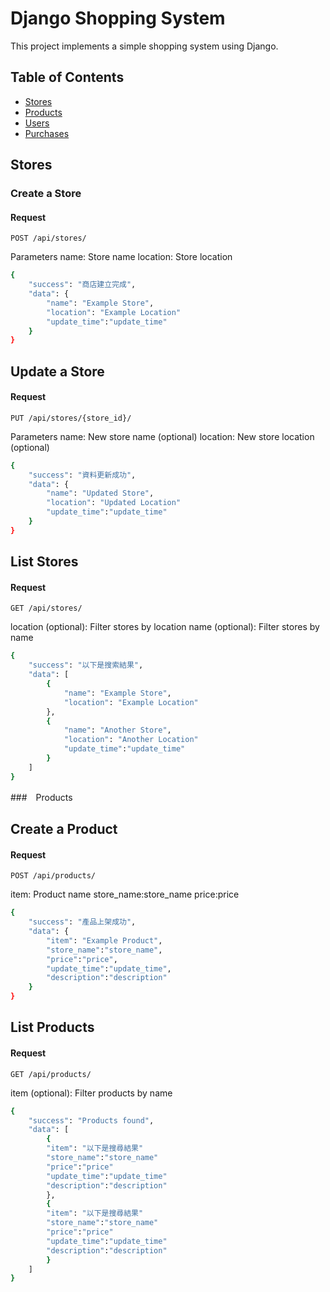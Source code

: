 # Django Shopping System

This project implements a simple shopping system using Django.

## Table of Contents

- [Stores](#stores)
- [Products](#products)
- [Users](#users)
- [Purchases](#purchases)

## Stores

### Create a Store

#### Request
```http
POST /api/stores/
```

Parameters
name: Store name
location: Store location
```bash
{
    "success": "商店建立完成",
    "data": {
        "name": "Example Store",
        "location": "Example Location"
        "update_time":"update_time"
    }
}
```
## Update a Store

#### Request

```http
PUT /api/stores/{store_id}/
```
Parameters
name: New store name (optional)
location: New store location (optional)

```bash
{
    "success": "資料更新成功",
    "data": {
        "name": "Updated Store",
        "location": "Updated Location"
        "update_time":"update_time"
    }
}
```
## List Stores

#### Request

```http
GET /api/stores/
```
location (optional): Filter stores by location
name (optional): Filter stores by name

```bash
{
    "success": "以下是搜索結果",
    "data": [
        {
            "name": "Example Store",
            "location": "Example Location"
        },
        {
            "name": "Another Store",
            "location": "Another Location"
            "update_time":"update_time"
        }
    ]
}
```

###　Products

## Create a Product

#### Request

```http
POST /api/products/
```

item: Product name
store_name:store_name
price:price
```bash
{
    "success": "產品上架成功",
    "data": {
        "item": "Example Product",
        "store_name":"store_name",
        "price":"price",
        "update_time":"update_time",
        "description":"description"
    }
}
```

## List Products

#### Request

```http
GET /api/products/
```
item (optional): Filter products by name

```bash
{
    "success": "Products found",
    "data": [
        {
        "item": "以下是搜尋結果"
        "store_name":"store_name"
        "price":"price"
        "update_time":"update_time"
        "description":"description"
        },
        {
        "item": "以下是搜尋結果"
        "store_name":"store_name"
        "price":"price"
        "update_time":"update_time"
        "description":"description"
        }
    ]
}
```